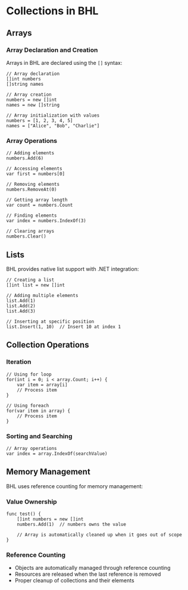 # Collections in BHL

## Arrays

### Array Declaration and Creation

Arrays in BHL are declared using the `[]` syntax:

```bhl
// Array declaration
[]int numbers
[]string names

// Array creation
numbers = new []int
names = new []string

// Array initialization with values
numbers = [1, 2, 3, 4, 5]
names = ["Alice", "Bob", "Charlie"]
```

### Array Operations

```bhl
// Adding elements
numbers.Add(6)

// Accessing elements
var first = numbers[0]

// Removing elements
numbers.RemoveAt(0)

// Getting array length
var count = numbers.Count

// Finding elements
var index = numbers.IndexOf(3)

// Clearing arrays
numbers.Clear()
```

## Lists

BHL provides native list support with .NET integration:

```bhl
// Creating a list
[]int list = new []int

// Adding multiple elements
list.Add(1)
list.Add(2)
list.Add(3)

// Inserting at specific position
list.Insert(1, 10)  // Insert 10 at index 1
```

## Collection Operations

### Iteration

```bhl
// Using for loop
for(int i = 0; i < array.Count; i++) {
    var item = array[i]
    // Process item
}

// Using foreach
for(var item in array) {
    // Process item
}
```

### Sorting and Searching

```bhl
// Array operations
var index = array.IndexOf(searchValue)
```

## Memory Management

BHL uses reference counting for memory management:

### Value Ownership

```bhl
func test() {
    []int numbers = new []int
    numbers.Add(1)  // numbers owns the value
    
    // Array is automatically cleaned up when it goes out of scope
}
```

### Reference Counting

- Objects are automatically managed through reference counting
- Resources are released when the last reference is removed
- Proper cleanup of collections and their elements


